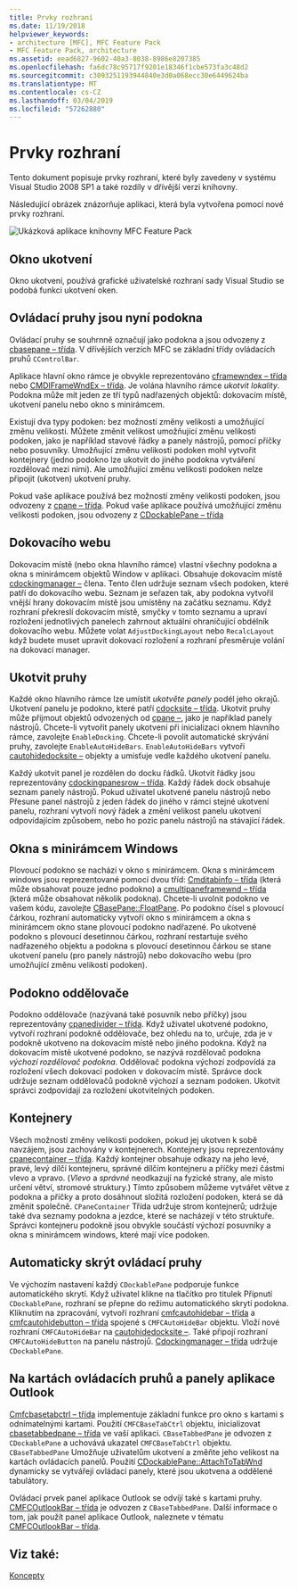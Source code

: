 ```yaml
---
title: Prvky rozhraní
ms.date: 11/19/2018
helpviewer_keywords:
- architecture [MFC], MFC Feature Pack
- MFC Feature Pack, architecture
ms.assetid: eead6827-9602-40a3-8038-8986e8207385
ms.openlocfilehash: fa6dc78c95717f9201e18346f1cbe573fa3c48d2
ms.sourcegitcommit: c3093251193944840e3d0a068ecc30e6449624ba
ms.translationtype: MT
ms.contentlocale: cs-CZ
ms.lasthandoff: 03/04/2019
ms.locfileid: "57262880"
---
```

# <a name="interface-elements"></a>Prvky rozhraní

Tento dokument popisuje prvky rozhraní, které byly zavedeny v systému Visual Studio 2008 SP1 a také rozdíly v dřívější verzi knihovny.

Následující obrázek znázorňuje aplikaci, která byla vytvořena pomocí nové prvky rozhraní.

![Ukázková aplikace knihovny MFC Feature Pack](../mfc/media/mfc_featurepack.png "balík funkcí MFC ukázková aplikace")

## <a name="window-docking"></a>Okno ukotvení

Okno ukotvení, používá grafické uživatelské rozhraní sady Visual Studio se podobá funkci ukotvení oken.

## <a name="control-bars-are-now-panes"></a>Ovládací pruhy jsou nyní podokna

Ovládací pruhy se souhrnně označují jako podokna a jsou odvozeny z [cbasepane – třída](../mfc/reference/cbasepane-class.md). V dřívějších verzích MFC se základní třídy ovládacích pruhů `CControlBar`.

Aplikace hlavní okno rámce je obvykle reprezentováno [cframewndex – třída](../mfc/reference/cframewndex-class.md) nebo [CMDIFrameWndEx – třída](../mfc/reference/cmdiframewndex-class.md). Je volána hlavního rámce *ukotvit lokality*. Podokna může mít jeden ze tří typů nadřazených objektů: dokovacím místě, ukotvení panelu nebo okno s minirámcem.

Existují dva typy podoken: bez možností změny velikosti a umožňující změnu velikosti. Můžete změnit velikost umožňující změnu velikosti podoken, jako je například stavové řádky a panely nástrojů, pomocí příčky nebo posuvníky. Umožňující změnu velikosti podoken mohl vytvořit kontejnery (jedno podokno lze ukotvit do jiného podokna vytváření rozdělovač mezi nimi). Ale umožňující změnu velikosti podoken nelze připojit (ukotven) ukotvení pruhy.

Pokud vaše aplikace používá bez možností změny velikosti podoken, jsou odvozeny z [cpane – třída](../mfc/reference/cpane-class.md).  Pokud vaše aplikace používá umožňující změnu velikosti podoken, jsou odvozeny z [CDockablePane – třída](../mfc/reference/cdockablepane-class.md)

## <a name="dock-site"></a>Dokovacího webu

Dokovacím místě (nebo okna hlavního rámce) vlastní všechny podokna a okna s minirámcem objektů Window v aplikaci. Obsahuje dokovacím místě [cdockingmanager –](../mfc/reference/cdockingmanager-class.md) člena. Tento člen udržuje seznam všech podoken, které patří do dokovacího webu. Seznam je seřazen tak, aby podokna vytvořil vnější hrany dokovacím místě jsou umístěny na začátku seznamu. Když rozhraní překreslí dokovacím místě, smyčky v tomto seznamu a upraví rozložení jednotlivých panelech zahrnout aktuální ohraničující obdélník dokovacího webu. Můžete volat `AdjustDockingLayout` nebo `RecalcLayout` když budete muset upravit dokovací rozložení a rozhraní přesměruje volání na dokovací manager.

## <a name="dock-bars"></a>Ukotvit pruhy

Každé okno hlavního rámce lze umístit *ukotvěte panely* podél jeho okrajů. Ukotvení panelu je podokno, které patří [cdocksite – třída](../mfc/reference/cdocksite-class.md). Ukotvit pruhy může přijmout objektů odvozených od [cpane –](../mfc/reference/cpane-class.md), jako je například panely nástrojů. Chcete-li vytvořit panely ukotvení při inicializaci oknem hlavního rámce, zavolejte `EnableDocking`. Chcete-li povolit automatické skrývání pruhy, zavolejte `EnableAutoHideBars`. `EnableAutoHideBars` vytvoří [cautohidedocksite –](../mfc/reference/cautohidedocksite-class.md) objekty a umisťuje vedle každého ukotvení panelu.

Každý ukotvit panel je rozdělen do docku řádků. Ukotvit řádky jsou reprezentovány [cdockingpanesrow – třída](../mfc/reference/cdockingpanesrow-class.md). Každý řádek dock obsahuje seznam panely nástrojů. Pokud uživatel ukotvené panelu nástrojů nebo Přesune panel nástrojů z jeden řádek do jiného v rámci stejné ukotvení panelu, rozhraní vytvoří nový řádek a změní velikost panelu ukotvení odpovídajícím způsobem, nebo ho pozic panelu nástrojů na stávající řádek.

## <a name="mini-frame-windows"></a>Okna s minirámcem Windows

Plovoucí podokno se nachází v okno s minirámcem. Okna s minirámcem windows jsou reprezentované pomocí dvou tříd: [Cmditabinfo – třída](../mfc/reference/cmditabinfo-class.md) (která může obsahovat pouze jedno podokno) a [cmultipaneframewnd – třída](../mfc/reference/cmultipaneframewnd-class.md) (která může obsahovat několik podokna). Chcete-li uvolnit podokno ve vašem kódu, zavolejte [CBasePane::FloatPane](../mfc/reference/cbasepane-class.md#floatpane). Po podokno čísel s plovoucí čárkou, rozhraní automaticky vytvoří okno s minirámcem a okna s minirámcem okno stane plovoucí podokno nadřazené. Po ukotvené podokno s plovoucí desetinnou čárkou, rozhraní restartuje svého nadřazeného objektu a podokna s plovoucí desetinnou čárkou se stane ukotvení panelu (pro panely nástrojů) nebo dokovacího webu (pro umožňující změnu velikosti podoken).

## <a name="pane-dividers"></a>Podokno oddělovače

Podokno oddělovače (nazývaná také posuvník nebo příčky) jsou reprezentovány [cpanedivider – třída](../mfc/reference/cpanedivider-class.md). Když uživatel ukotvené podokno, vytvoří rozhraní podokně oddělovače, bez ohledu na to, určuje, zda je v podokně ukotveno na dokovacím místě nebo jiného podokna. Když na dokovacím místě ukotvené podokno, se nazývá rozdělovač podokna *výchozí rozdělovač podokna*. Oddělovač podokna výchozí zodpovídá za rozložení všech dokovací podoken v dokovacím místě. Správce dock udržuje seznam oddělovačů podokně výchozí a seznam podoken. Ukotvit správci zodpovídají za rozložení ukotvitelných podoken.

## <a name="containers"></a>Kontejnery

Všech možností změny velikosti podoken, pokud jej ukotven k sobě navzájem, jsou zachovány v kontejnerech. Kontejnery jsou reprezentovány [cpanecontainer – třída](../mfc/reference/cpanecontainer-class.md). Každý kontejner obsahuje odkazy na jeho levé, pravé, levý dílčí kontejneru, správné dílčím kontejneru a příčky mezi částmi vlevo a vpravo. (*Vlevo* a *správné* neodkazují na fyzické strany, ale místo určení větví, stromové struktury.) Tímto způsobem můžeme vytvářet větve z podokna a příčky a proto dosáhnout složitá rozložení podoken, která se dá změnit společně. `CPaneContainer` Třída udržuje strom kontejnerů; udržuje také dva seznamy podokna a jezdce, které se nacházejí v této struktuře. Správci kontejneru podokně jsou obvykle součástí výchozí posuvníky a okna s minirámcem windows, které mají více podoken.

## <a name="auto-hide-control-bars"></a>Automaticky skrýt ovládací pruhy

Ve výchozím nastavení každý `CDockablePane` podporuje funkce automatického skrytí. Když uživatel klikne na tlačítko pro titulek Připnutí `CDockablePane`, rozhraní se přepne do režimu automatického skrytí podokna. Kliknutím na zpracování, vytvoří rozhraní [cmfcautohidebar – třída](../mfc/reference/cmfcautohidebar-class.md) a [cmfcautohidebutton – třída](../mfc/reference/cmfcautohidebutton-class.md) spojené s `CMFCAutoHideBar` objektu. Vloží nové rozhraní `CMFCAutoHideBar` na [cautohidedocksite –](../mfc/reference/cautohidedocksite-class.md). Také připojí rozhraní `CMFCAutoHideButton` na panelu nástrojů. [Cdockingmanager – třída](../mfc/reference/cdockingmanager-class.md) udržuje `CDockablePane`.

## <a name="tabbed-control-bars-and-outlook-bars"></a>Na kartách ovládacích pruhů a panely aplikace Outlook

[Cmfcbasetabctrl – třída](../mfc/reference/cmfcbasetabctrl-class.md) implementuje základní funkce pro okno s kartami s odnímatelnými kartami. Použití `CMFCBaseTabCtrl` objektu, inicializovat [cbasetabbedpane – třída](../mfc/reference/cbasetabbedpane-class.md) ve vaší aplikaci. `CBaseTabbedPane` je odvozen z `CDockablePane` a uchovává ukazatel `CMFCBaseTabCtrl` objektu. `CBaseTabbedPane` Umožňuje uživatelům ukotvení a změňte jeho velikost na kartách ovládacích panelů. Použití [CDockablePane::AttachToTabWnd](../mfc/reference/cdockablepane-class.md#attachtotabwnd) dynamicky se vytvářejí ovládací panely, které jsou ukotvena a oddělené tabulátory.

Ovládací prvek panel aplikace Outlook se odvíjí také s kartami pruhy. [CMFCOutlookBar – třída](../mfc/reference/cmfcoutlookbar-class.md) je odvozen z `CBaseTabbedPane`. Další informace o tom, jak použít panel aplikace Outlook, naleznete v tématu [CMFCOutlookBar – třída](../mfc/reference/cmfcoutlookbar-class.md).

## <a name="see-also"></a>Viz také:

[Koncepty](../mfc/mfc-concepts.md)
